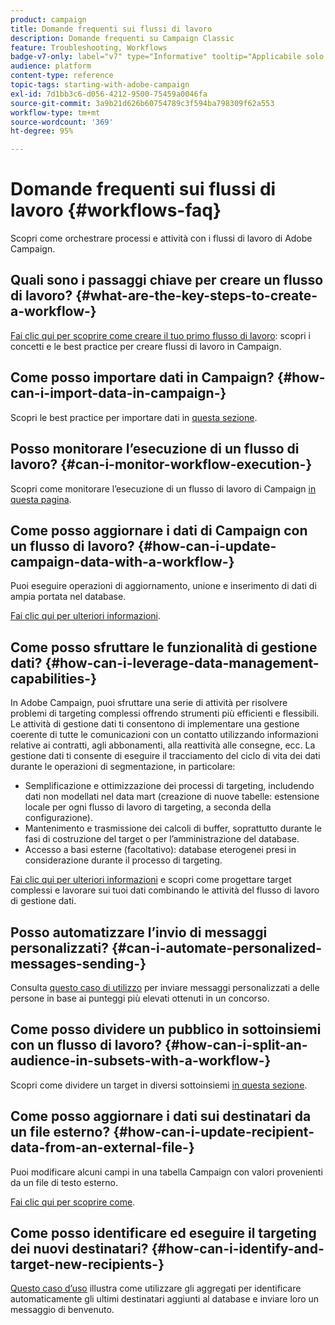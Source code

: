 ```yaml
---
product: campaign
title: Domande frequenti sui flussi di lavoro
description: Domande frequenti su Campaign Classic
feature: Troubleshooting, Workflows
badge-v7-only: label="v7" type="Informative" tooltip="Applicabile solo a Campaign Classic v7"
audience: platform
content-type: reference
topic-tags: starting-with-adobe-campaign
exl-id: 7d1bb3c6-d056-4212-9500-75459a0046fa
source-git-commit: 3a9b21d626b60754789c3f594ba798309f62a553
workflow-type: tm+mt
source-wordcount: '369'
ht-degree: 95%

---
```


# Domande frequenti sui flussi di lavoro {#workflows-faq}



Scopri come orchestrare processi e attività con i flussi di lavoro di Adobe Campaign.

## Quali sono i passaggi chiave per creare un flusso di lavoro? {#what-are-the-key-steps-to-create-a-workflow-}

[Fai clic qui per scoprire come creare il tuo primo flusso di lavoro](../../workflow/using/building-a-workflow.md): scopri i concetti e le best practice per creare flussi di lavoro in Campaign.

## Come posso importare dati in Campaign? {#how-can-i-import-data-in-campaign-}

Scopri le best practice per importare dati in [questa sezione](../../platform/using/import-export-best-practices.md).

## Posso monitorare l’esecuzione di un flusso di lavoro? {#can-i-monitor-workflow-execution-}

Scopri come monitorare l’esecuzione di un flusso di lavoro di Campaign [in questa pagina](../../workflow/using/starting-a-workflow.md).

## Come posso aggiornare i dati di Campaign con un flusso di lavoro? {#how-can-i-update-campaign-data-with-a-workflow-}

Puoi eseguire operazioni di aggiornamento, unione e inserimento di dati di ampia portata nel database.

[Fai clic qui per ulteriori informazioni](../../workflow/using/update-data.md).

## Come posso sfruttare le funzionalità di gestione dati? {#how-can-i-leverage-data-management-capabilities-}

In Adobe Campaign, puoi sfruttare una serie di attività per risolvere problemi di targeting complessi offrendo strumenti più efficienti e flessibili. Le attività di gestione dati ti consentono di implementare una gestione coerente di tutte le comunicazioni con un contatto utilizzando informazioni relative ai contratti, agli abbonamenti, alla reattività alle consegne, ecc. La gestione dati ti consente di eseguire il tracciamento del ciclo di vita dei dati durante le operazioni di segmentazione, in particolare:

* Semplificazione e ottimizzazione dei processi di targeting, includendo dati non modellati nel data mart (creazione di nuove tabelle: estensione locale per ogni flusso di lavoro di targeting, a seconda della configurazione).
* Mantenimento e trasmissione dei calcoli di buffer, soprattutto durante le fasi di costruzione del target o per l’amministrazione del database.
* Accesso a basi esterne (facoltativo): database eterogenei presi in considerazione durante il processo di targeting.

[Fai clic qui per ulteriori informazioni](../../workflow/using/targeting-data.md#data-management) e scopri come progettare target complessi e lavorare sui tuoi dati combinando le attività del flusso di lavoro di gestione dati.

## Posso automatizzare l’invio di messaggi personalizzati? {#can-i-automate-personalized-messages-sending-}

Consulta [questo caso di utilizzo](../../workflow/using/enriching-data.md) per inviare messaggi personalizzati a delle persone in base ai punteggi più elevati ottenuti in un concorso.

## Come posso dividere un pubblico in sottoinsiemi con un flusso di lavoro? {#how-can-i-split-an-audience-in-subsets-with-a-workflow-}

Scopri come dividere un target in diversi sottoinsiemi [in questa sezione](../../workflow/using/split.md).

## Come posso aggiornare i dati sui destinatari da un file esterno? {#how-can-i-update-recipient-data-from-an-external-file-}

Puoi modificare alcuni campi in una tabella Campaign con valori provenienti da un file di testo esterno.

[Fai clic qui per scoprire come](../../platform/using/import-operations-samples.md#example--enrich-the-values-with-those-of-an-external-file).

## Come posso identificare ed eseguire il targeting dei nuovi destinatari? {#how-can-i-identify-and-target-new-recipients-}

[Questo caso d’uso](../../workflow/using/using-aggregates.md) illustra come utilizzare gli aggregati per identificare automaticamente gli ultimi destinatari aggiunti al database e inviare loro un messaggio di benvenuto.
